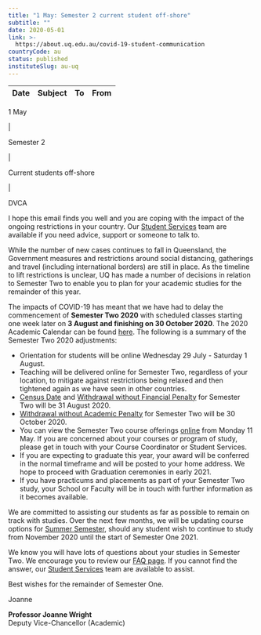 ```yaml
---
title: "1 May: Semester 2 current student off-shore"
subtitle: ""
date: 2020-05-01
link: >-
  https://about.uq.edu.au/covid-19-student-communication
countryCode: au
status: published
instituteSlug: au-uq
---
```

**Date** | **Subject** | **To** | **From**  
---|---|---|---  
  
1 May

| 

Semester 2

| 

Current students off-shore

| 

DVCA  
  
I hope this email finds you well and you are coping with the impact of the ongoing restrictions in your country. Our [Student Services](https://support.my.uq.edu.au/rd?1=AvNQ~woxDv8S~xb~Gv9k~yKtMuspXy77Mv~9~z7~Pv80&2=25199) team are available if you need advice, support or someone to talk to.

While the number of new cases continues to fall in Queensland, the Government measures and restrictions around social distancing, gatherings and travel (including international borders) are still in place. As the timeline to lift restrictions is unclear, UQ has made a number of decisions in relation to Semester Two to enable you to plan for your academic studies for the remainder of this year.

The impacts of COVID-19 has meant that we have had to delay the commencement of **Semester Two 2020** with scheduled classes starting one week later on **3 August and finishing on 30 October 2020**. The 2020 Academic Calendar can be found [here](https://support.my.uq.edu.au/rd?1=AvNQ~wozDv8S~xb~Gv9k~yKvMuspXy77Mv~x~z7~Pv84&2=25191). The following is a summary of the Semester Two 2020 adjustments:

  * Orientation for students will be online Wednesday 29 July - Saturday 1 August.
  * Teaching will be delivered online for Semester Two, regardless of your location, to mitigate against restrictions being relaxed and then tightened again as we have seen in other countries.
  * [Census Date](https://support.my.uq.edu.au/rd?1=AvNQ~woxDv8S~xb~Gv9k~yKtMuspXy77Mv~9~z7~Pv80&2=25201) and [Withdrawal without Financial Penalty](https://support.my.uq.edu.au/rd?1=AvNQ~woxDv8S~xb~Gv9k~yKtMuspXy77Mv~9~z7~Pv80&2=25202) for Semester Two will be 31 August 2020.
  * [Withdrawal without Academic Penalty](https://support.my.uq.edu.au/rd?1=AvNQ~woxDv8S~xb~Gv9k~yKtMuspXy77Mv~9~z7~Pv80&2=25203) for Semester Two will be 30 October 2020.
  * You can view the Semester Two course offerings [online](https://support.my.uq.edu.au/rd?1=AvNQ~woxDv8S~xb~Gv9k~yKtMuspXy77Mv~9~z7~Pv80&2=25204) from Monday 11 May. If you are concerned about your courses or program of study, please get in touch with your Course Coordinator or Student Services.
  * If you are expecting to graduate this year, your award will be conferred in the normal timeframe and will be posted to your home address. We hope to proceed with Graduation ceremonies in early 2021.
  * If you have practicums and placements as part of your Semester Two study, your School or Faculty will be in touch with further information as it becomes available.



We are committed to assisting our students as far as possible to remain on track with studies. Over the next few months, we will be updating course options for [Summer Semester](https://support.my.uq.edu.au/rd?1=AvNQ~woxDv8S~xb~Gv9k~yKtMuspXy77Mv~9~z7~Pv80&2=25205), should any student wish to continue to study from November 2020 until the start of Semester One 2021.

We know you will have lots of questions about your studies in Semester Two. We encourage you to review our [FAQ page](https://support.my.uq.edu.au/rd?1=AvNQ~woxDv8S~xb~Gv9k~yKtMuspXy77Mv~9~z7~Pv80&2=25206). If you cannot find the answer, our [Student Services](https://support.my.uq.edu.au/rd?1=AvNQ~woxDv8S~xb~Gv9k~yKtMuspXy77Mv~9~z7~Pv80&2=25207) team are available to assist.

Best wishes for the remainder of Semester One.

Joanne

  
**Professor Joanne Wright**  
Deputy Vice-Chancellor (Academic)
